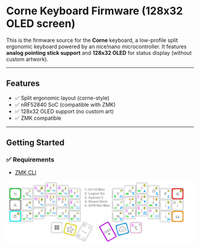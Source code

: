 # Corne Keyboard Firmware (128x32 OLED screen)

This is the firmware source for the **Corne** keyboard, a low-profile split ergonomic keyboard powered by an nice!nano microcontroller. It features **analog pointing stick support** and **128x32 OLED** for status display (without custom artwork).

---

## Features

- ✅ Split ergonomic layout (corne-style)
- ✅ nRF52840 SoC (compatible with ZMK)
- ✅ 128x32 OLED support (no custom art)
- ✅ ZMK compatible

---

## Getting Started

### ✅ Requirements

- [ZMK CLI](https://zmk.dev/docs/keymaps)

![Screenshot](zero-corne.jpg)
